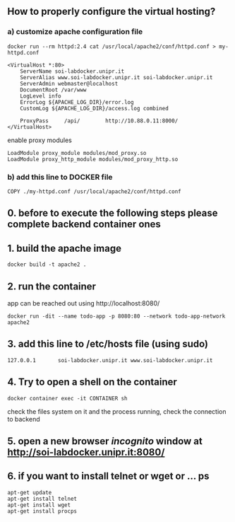 ## How to properly configure the virtual hosting?

### a) customize apache configuration file
```
docker run --rm httpd:2.4 cat /usr/local/apache2/conf/httpd.conf > my-httpd.conf
```
```
<VirtualHost *:80>
    ServerName soi-labdocker.unipr.it
    ServerAlias www.soi-labdocker.unipr.it soi-labdocker.unipr.it
    ServerAdmin webmaster@localhost
    DocumentRoot /var/www
    LogLevel info
    ErrorLog ${APACHE_LOG_DIR}/error.log
    CustomLog ${APACHE_LOG_DIR}/access.log combined

    ProxyPass     /api/        http://10.88.0.11:8000/
</VirtualHost>
```
enable proxy modules

```
LoadModule proxy_module modules/mod_proxy.so
LoadModule proxy_http_module modules/mod_proxy_http.so
```
### b) add this line to DOCKER file
```
COPY ./my-httpd.conf /usr/local/apache2/conf/httpd.conf
```

## 0. before to execute the following steps please complete backend container ones

## 1. build the apache image
```
docker build -t apache2 .
```
## 2. run the container 
app can be reached out using http://localhost:8080/
```
docker run -dit --name todo-app -p 8080:80 --network todo-app-network apache2
```
## 3. add this line to /etc/hosts file (using sudo)
```
127.0.0.1       soi-labdocker.unipr.it www.soi-labdocker.unipr.it

```

## 4. Try to open a shell on the container 
```
docker container exec -it CONTAINER sh 
```
check the files system on it and the process running, check the connection to backend 

## 5. open a new browser *incognito* window at http://soi-labdocker.unipr.it:8080/

## 6. if you want to install telnet or wget or ... ps
```
apt-get update
apt-get install telnet
apt-get install wget
apt-get install procps
```
